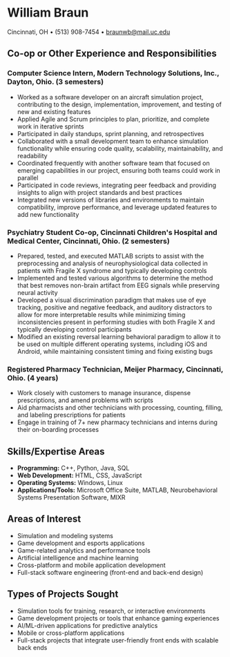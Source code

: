 # William Braun
Cincinnati, OH • (513) 908-7454 • braunwb@mail.uc.edu

## Co-op or Other Experience and Responsibilities
### **Computer Science Intern, Modern Technology Solutions, Inc., Dayton, Ohio. (3 semesters)**
- Worked as a software developer on an aircraft simulation project, contributing to the design, implementation, improvement, and testing of new and existing features
- Applied Agile and Scrum principles to plan, prioritize, and complete work in iterative sprints
- Participated in daily standups, sprint planning, and retrospectives
- Collaborated with a small development team to enhance simulation functionality while ensuring code quality, scalability, maintainability, and readability
- Coordinated frequently with another software team that focused on emerging capabilities in our project, ensuring both teams could work in parallel
- Participated in code reviews, integrating peer feedback and providing insights to align with project standards and best practices
- Integrated new versions of libraries and environments to maintain compatibility, improve performance, and leverage updated features to add new functionality

### **Psychiatry Student Co-op, Cincinnati Children's Hospital and Medical Center, Cincinnati, Ohio. (2 semesters)**
- Prepared, tested, and executed MATLAB scripts to assist with the preprocessing and analysis of neurophysiological data collected in patients with Fragile X syndrome and typically developing controls
- Implemented and tested various algorithms to determine the method that best removes non-brain artifact from EEG signals while preserving neural activity
- Developed a visual discrimination paradigm that makes use of eye tracking, positive and negative feedback, and auditory distractors to allow for more interpretable results while minimizing timing inconsistencies present in performing studies with both Fragile X and typically developing control participants
- Modified an existing reversal learning behavioral paradigm to allow it to be used on multiple different operating systems, including iOS and Android, while maintaining consistent timing and fixing existing bugs

### **Registered Pharmacy Technician, Meijer Pharmacy, Cincinnati, Ohio. (4 years)**
- Work closely with customers to manage insurance, dispense prescriptions, and amend problems with scripts
- Aid pharmacists and other technicians with processing, counting, filling, and labeling prescriptions for patients
- Engage in training of 7+ new pharmacy technicians and interns during their on-boarding processes

## Skills/Expertise Areas
- **Programming:** C++, Python, Java, SQL
- **Web Development:** HTML, CSS, JavaScript
- **Operating Systems:** Windows, Linux
- **Applications/Tools:** Microsoft Office Suite, MATLAB, Neurobehavioral Systems Presentation Software, MIXR

## Areas of Interest
- Simulation and modeling systems
- Game development and esports applications
- Game-related analytics and performance tools  
- Artificial intelligence and machine learning
- Cross-platform and mobile application development
- Full-stack software engineering (front-end and back-end design)

## Types of Projects Sought
- Simulation tools for training, research, or interactive environments
- Game development projects or tools that enhance gaming experiences
- AI/ML-driven applications for predictive analytics
- Mobile or cross-platform applications
- Full-stack projects that integrate user-friendly front ends with scalable back ends
